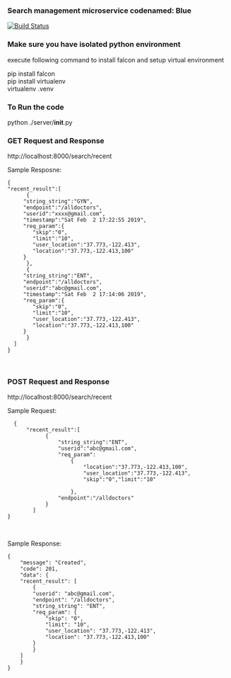 ### Search management microservice codenamed: Blue 
[![Build Status](https://travis-ci.org/airavata-courses/MayDay.svg?branch=develop-microservice-blue)](https://travis-ci.org/airavata-courses/MayDay)
### Make sure you have isolated python environment 
execute following command to install falcon and setup virtual environment

pip install falcon  <br /> 
pip install virtualenv  <br /> 
virtualenv .venv  <br /> 

### To Run the code
python ./server/__init__.py  <br /> 

### GET Request and Response
http://localhost:8000/search/recent  <br /> 

Sample Resposne:

	{
   	"recent_result":[
	      {
		 "string_string":"GYN",
		 "endpoint":"/alldoctors",
		 "userid":"xxxx@gmail.com",
		 "timestamp":"Sat Feb  2 17:22:55 2019",
		 "req_param":{
		    "skip":"0",
		    "limit":"10",
		    "user_location":"37.773,-122.413",
		    "location":"37.773,-122.413,100"
		 }
	      },
	      {
		 "string_string":"ENT",
		 "endpoint":"/alldoctors",
		 "userid":"abc@gmail.com",
		 "timestamp":"Sat Feb  2 17:14:06 2019",
		 "req_param":{
		    "skip":"0",
		    "limit":"10",
		    "user_location":"37.773,-122.413",
		    "location":"37.773,-122.413,100"
		 }
	      }
   	  ]
	}
	
 <br /> 
 
### POST Request and Response
http://localhost:8000/search/recent  <br /> 

Sample Request: 
		

	  {
	      "recent_result":[
                {
                    "string_string":"ENT",
                    "userid":"abc@gmail.com",
                    "req_param":
                    	{
                    		"location":"37.773,-122.413,100",
                    		"user_location":"37.773,-122.413",
                    		"skip":"0","limit":"10"
                    		
                    	},
                    "endpoint":"/alldoctors"
                }
            ]
	}
 <br /> 
 
Sample Response:

	{
	    "message": "Created",
	    "code": 201,
	    "data": {
		"recent_result": [
		    {
			"userid": "abc@gmail.com",
			"endpoint": "/alldoctors",
			"string_string": "ENT",
			"req_param": {
			    "skip": "0",
			    "limit": "10",
			    "user_location": "37.773,-122.413",
			    "location": "37.773,-122.413,100"
			}
		    }
		]
	    }
	}


